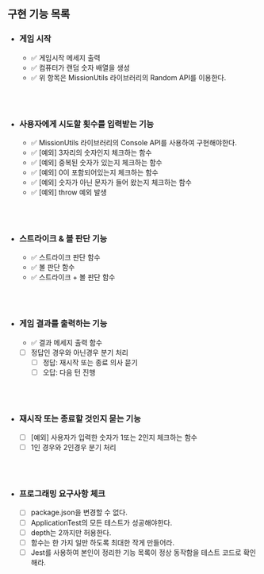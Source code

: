 <!-- prettier-ignore-start -->
## 구현 기능 목록

- ### 게임 시작
  - ✅ 게임시작 메세지 출력
  - ✅ 컴퓨터가 랜덤 숫자 배열을 생성
  - ✅ 위 항목은 MissionUtils 라이브러리의 Random API를 이용한다.
<br/>
<br/>

- ### 사용자에게 시도할 횟수를 입력받는 기능
  - ✅ MissionUtils 라이브러리의 Console API를 사용하여 구현해야한다.
  - ✅ [예외] 3자리의 숫자인지 체크하는 함수
  - ✅ [예외] 중복된 숫자가 있는지 체크하는 함수
  - ✅ [예외] 0이 포함되어있는지 체크하는 함수
  - ✅ [예외] 숫자가 아닌 문자가 들어 왔는지 체크하는 함수
  - ✅ [예외] throw 예외 발생
<br/>
<br/>

- ### 스트라이크 & 볼 판단 기능
  - ✅ 스트라이크 판단 함수
  - ✅ 볼 판단 함수
  - ✅ 스트라이크 + 볼 판단 함수
<br/>
<br/>

- ### 게임 결과를 출력하는 기능
  - ✅ 결과 메세지 출력 함수
  - [ ] 정답인 경우와 아닌경우 분기 처리
    - [ ] 정답: 재시작 또는 종료 의사 묻기
    - [ ] 오답: 다음 턴 진행
<br/>
<br/>

- ### 재시작 또는 종료할 것인지 묻는 기능
  - [ ] [예외] 사용자가 입력한 숫자가 1또는 2인지 체크하는 함수
  - [ ] 1인 경우와 2인경우 분기 처리
<br/>
<br/>

- ### 프로그래밍 요구사항 체크
  - [ ] package.json을 변경할 수 없다.
  - [ ] ApplicationTest의 모든 테스트가 성공해야한다.
  - [ ] depth는 2까지만 허용한다.
  - [ ] 함수는 한 가지 일만 하도록 최대한 작게 만들어라.
  - [ ] Jest를 사용하여 본인이 정리한 기능 목록이 정상 동작함을 테스트 코드로 확인해라.

<br/>
<br/>


<!-- prettier-ignore-end -->
